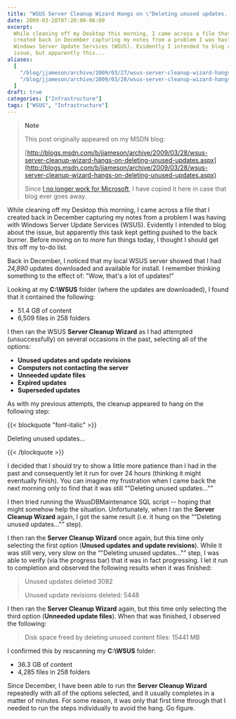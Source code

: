 ```yaml
---
title: "WSUS Server Cleanup Wizard Hangs on \"Deleting unused updates...\""
date: 2009-03-28T07:20:00-06:00
excerpt:
  While cleaning off my Desktop this morning, I came across a file that I
  created back in December capturing my notes from a problem I was having with
  Windows Server Update Services (WSUS). Evidently I intended to blog about the
  issue, but apparently this...
aliases:
  [
    "/blog/jjameson/archive/2009/03/27/wsus-server-cleanup-wizard-hangs-on-deleting-unused-updates.aspx",
    "/blog/jjameson/archive/2009/03/28/wsus-server-cleanup-wizard-hangs-on-deleting-unused-updates.aspx",
  ]
draft: true
categories: ["Infrastructure"]
tags: ["WSUS", "Infrastructure"]
---
```


> **Note**
>
> This post originally appeared on my MSDN blog:
>
> [http://blogs.msdn.com/b/jjameson/archive/2009/03/28/wsus-server-cleanup-wizard-hangs-on-deleting-unused-updates.aspx](http://blogs.msdn.com/b/jjameson/archive/2009/03/28/wsus-server-cleanup-wizard-hangs-on-deleting-unused-updates.aspx)
>
> Since
> [I no longer work for Microsoft](/blog/jjameson/2011/09/02/last-day-with-microsoft),
> I have copied it here in case that blog ever goes away.

While cleaning off my Desktop this morning, I came across a file that I created
back in December capturing my notes from a problem I was having with Windows
Server Update Services (WSUS). Evidently I intended to blog about the issue, but
apparently this task kept getting pushed to the back burner. Before moving on to
more fun things today, I thought I should get this off my to-do list.

Back in December, I noticed that my local WSUS server showed that I had *24,890*
updates downloaded and available for install. I remember thinking something to
the effect of: "Wow, that's a lot of updates!"

Looking at my **C:\WSUS** folder (where the updates are downloaded), I found
that it contained the following:

- 51.4 GB of content
- 6,509 files in 258 folders

I then ran the WSUS **Server Cleanup Wizard** as I had attempted
(unsuccessfully) on several occasions in the past, selecting all of the options:

- **Unused updates and update revisions**
- **Computers not contacting the server**
- **Unneeded update files**
- **Expired updates**
- **Superseded updates**

As with my previous attempts, the cleanup appeared to hang on the following
step:

{{< blockquote "font-italic" >}}

Deleting unused updates...

{{< /blockquote >}}

I decided that I should try to show a little more patience than I had in the
past and consequently let it run for over 24 hours (thinking it might eventually
finish). You can imagine my frustration when I came back the next morning only
to find that it was still <q>"Deleting unused updates..."</q>

I then tried running the WsusDBMaintenance SQL script -- hoping that might
somehow help the situation. Unfortunately, when I ran the **Server Cleanup
Wizard** again, I got the same result (i.e. it hung on the <q>"Deleting unused
updates..."</q> step).

I then ran the **Server Cleanup Wizard** once again, but this time only
selecting the first option (**Unused updates and update revisions**). While it
was still very, very slow on the <q>"Deleting unused updates..."</q> step, I was
able to verify (via the progress bar) that it was in fact progressing. I let it
run to completion and observed the following results when it was finished:

> Unused updates deleted 3082
>
> Unused update revisions deleted: 5448

I then ran the **Server Cleanup Wizard** again, but this time only selecting the
third option (**Unneeded update files**). When that was finished, I observed the
following:

> Disk space freed by deleting unused content files: 15441 MB

I confirmed this by rescanning my **C:\WSUS** folder:

- 36.3 GB of content
- 4,285 files in 258 folders

Since December, I have been able to run the **Server Cleanup Wizard** repeatedly
with all of the options selected, and it usually completes in a matter of
minutes. For some reason, it was only that first time through that I needed to
run the steps individually to avoid the hang. Go figure.

